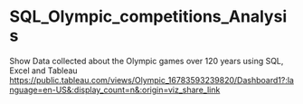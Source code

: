 # SQL_Olympic_competitions_Analysis
Show Data collected about the Olympic games over 120 years using SQL, Excel and Tableau
https://public.tableau.com/views/Olympic_16783593239820/Dashboard1?:language=en-US&:display_count=n&:origin=viz_share_link
